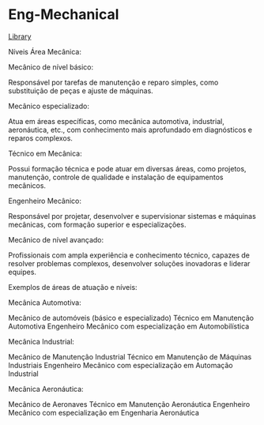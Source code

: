 # Eng-Mechanical

<a href="https://naylor-academic.github.io/Eng-Mechanical/" >Library</a>


Níveis Área Mecânica:

Mecânico de nível básico:

<p>Responsável por tarefas de manutenção e reparo simples, como substituição de peças e ajuste de máquinas.</p>

Mecânico especializado:

<p>Atua em áreas específicas, como mecânica automotiva, industrial, aeronáutica, etc., com conhecimento mais aprofundado em diagnósticos e reparos complexos.</p>

Técnico em Mecânica:

<p>Possui formação técnica e pode atuar em diversas áreas, como projetos, manutenção, controle de qualidade e instalação de equipamentos mecânicos.</p>

Engenheiro Mecânico:

<p>Responsável por projetar, desenvolver e supervisionar sistemas e máquinas mecânicas, com formação superior e especializações.</p>

Mecânico de nível avançado:

<p>Profissionais com ampla experiência e conhecimento técnico, capazes de resolver problemas complexos, desenvolver soluções inovadoras e liderar equipes.</p>

Exemplos de áreas de atuação e níveis:

Mecânica Automotiva:

<p>Mecânico de automóveis (básico e especializado)
Técnico em Manutenção Automotiva
Engenheiro Mecânico com especialização em Automobilística</p>

Mecânica Industrial:

<p>Mecânico de Manutenção Industrial
Técnico em Manutenção de Máquinas Industriais
Engenheiro Mecânico com especialização em Automação Industrial</p>

Mecânica Aeronáutica:

<p>Mecânico de Aeronaves
Técnico em Manutenção Aeronáutica
Engenheiro Mecânico com especialização em Engenharia Aeronáutica</p>

